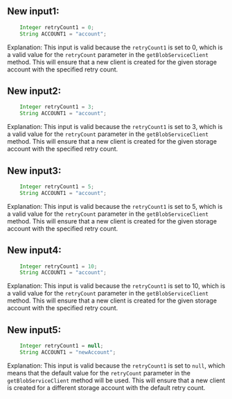 ## New input1:
```java
    Integer retryCount1 = 0;
    String ACCOUNT1 = "account";
```
Explanation: This input is valid because the `retryCount1` is set to 0, which is a valid value for the `retryCount` parameter in the `getBlobServiceClient` method. This will ensure that a new client is created for the given storage account with the specified retry count.

## New input2:
```java
    Integer retryCount1 = 3;
    String ACCOUNT1 = "account";
```
Explanation: This input is valid because the `retryCount1` is set to 3, which is a valid value for the `retryCount` parameter in the `getBlobServiceClient` method. This will ensure that a new client is created for the given storage account with the specified retry count.

## New input3:
```java
    Integer retryCount1 = 5;
    String ACCOUNT1 = "account";
```
Explanation: This input is valid because the `retryCount1` is set to 5, which is a valid value for the `retryCount` parameter in the `getBlobServiceClient` method. This will ensure that a new client is created for the given storage account with the specified retry count.

## New input4:
```java
    Integer retryCount1 = 10;
    String ACCOUNT1 = "account";
```
Explanation: This input is valid because the `retryCount1` is set to 10, which is a valid value for the `retryCount` parameter in the `getBlobServiceClient` method. This will ensure that a new client is created for the given storage account with the specified retry count.

## New input5:
```java
    Integer retryCount1 = null;
    String ACCOUNT1 = "newAccount";
```
Explanation: This input is valid because the `retryCount1` is set to `null`, which means that the default value for the `retryCount` parameter in the `getBlobServiceClient` method will be used. This will ensure that a new client is created for a different storage account with the default retry count.
